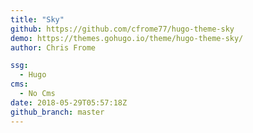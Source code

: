 ```yaml
---
title: "Sky"
github: https://github.com/cfrome77/hugo-theme-sky
demo: https://themes.gohugo.io/theme/hugo-theme-sky/
author: Chris Frome

ssg:
  - Hugo
cms:
  - No Cms
date: 2018-05-29T05:57:18Z
github_branch: master
---
```

